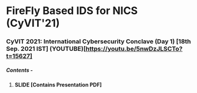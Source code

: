# FireFly Based IDS for NICS (CyVIT'21) 
### CyVIT 2021: International Cybersecurity Conclave (Day 1) [18th Sep. 2021 IST] (YOUTUBE)[https://youtu.be/5nwDzJLSCTo?t=15627]

##### Contents -
1. **SLIDE [Contains Presentation PDF]**